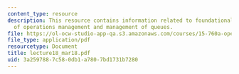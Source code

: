 ```yaml
---
content_type: resource
description: This resource contains information related to foundational components
  of operations management and management of queues.
file: https://ol-ocw-studio-app-qa.s3.amazonaws.com/courses/15-760a-operations-management-spring-2002/3a2597887c580db1a7807bd1731b7280_lecture18_mar18.pdf
file_type: application/pdf
resourcetype: Document
title: lecture18_mar18.pdf
uid: 3a259788-7c58-0db1-a780-7bd1731b7280
---
```

